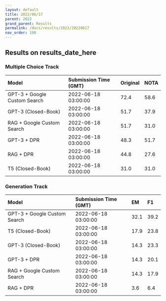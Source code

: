 ```yaml
---
layout: default
title: 2022/06/17
parent: 2022
grand_parent: Results
permalink: /docs/results/2022/20220617
nav_order: 198
---
```


## Results on results_date_here

### Multiple Choice Track

| Model        | Submission Time (GMT) | Original | NOTA | 
|:-------------|:---------|:---------|:-----|
|GPT-3 + Google Custom Search|2022-06-18 03:00:00|72.4|58.6|
|GPT-3 (Closed-Book)|2022-06-18 03:00:00|51.7|37.9|
|RAG + Google Custom Search|2022-06-18 03:00:00|51.7|31.0|
|GPT-3 + DPR|2022-06-18 03:00:00|48.3|51.7|
|RAG + DPR|2022-06-18 03:00:00|44.8|27.6|
|T5 (Closed-Book)|2022-06-18 03:00:00|31.0|31.0|



### Generation Track

| Model        | Submission Time (GMT) | EM | F1 | 
|:-------------|:---------|:---------|:-----|
|GPT-3 + Google Custom Search|2022-06-18 03:00:00|32.1|39.2|
|T5 (Closed-Book)|2022-06-18 03:00:00|17.9|23.8|
|GPT-3 (Closed-Book)|2022-06-18 03:00:00|14.3|23.3|
|GPT-3 + DPR|2022-06-18 03:00:00|14.3|20.1|
|RAG + Google Custom Search|2022-06-18 03:00:00|14.3|17.9|
|RAG + DPR|2022-06-18 03:00:00|3.6|6.4|

